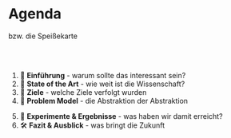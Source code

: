 
# Agenda

bzw. die Speißekarte

<br>
<br>

1. 📝 **Einführung** - warum sollte das interessant sein?
2. 📡 **State of the Art** - wie weit ist die Wissenschaft?
3. 🔎 **Ziele** - welche Ziele verfolgt wurden
4. 🧠 **Problem Model** - die Abstraktion der Abstraktion
<!-- 5. ⌨️ **Design & Implementierung** - ein Anschnitt der spaßigsten Sache -->
5. 🥼 **Experimente & Ergebnisse** - was haben wir damit erreicht?
6. 🛠 **Fazit & Ausblick** - was bringt die Zukunft



<Bar title="Machine Learning for Safer Smart Environments" logo/>
